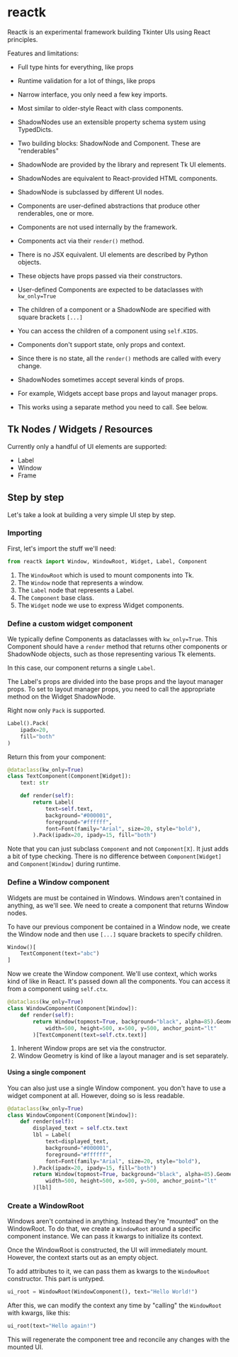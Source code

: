 # reactk

Reactk is an experimental framework building Tkinter UIs using React principles.

Features and limitations:

- Full type hints for everything, like props
- Runtime validation for a lot of things, like props
- Narrow interface, you only need a few key imports.
- Most similar to older-style React with class components.
- ShadowNodes use an extensible property schema system using TypedDicts.

- Two building blocks: ShadowNode and Component. These are "renderables"
- ShadowNode are provided by the library and represent Tk UI elements.
- ShadowNodes are equivalent to React-provided HTML components.
- ShadowNode is subclassed by different UI nodes.
- Components are user-defined abstractions that produce other renderables, one or more.
- Components are not used internally by the framework.
- Components act via their `render()` method.

- There is no JSX equivalent. UI elements are described by Python objects.
- These objects have props passed via their constructors.
- User-defined Components are expected to be dataclasses with `kw_only=True`
- The children of a component or a ShadowNode are specified with square brackets `[...]`
- You can access the children of a component using `self.KIDS`.

- Components don't support state, only props and context.
- Since there is no state, all the `render()` methods are called with every change.

- ShadowNodes sometimes accept several kinds of props.
- For example, Widgets accept base props and layout manager props.
- This works using a separate method you need to call. See below.

## Tk Nodes / Widgets / Resources

Currently only a handful of UI elements are supported:

- Label
- Window
- Frame

## Step by step

Let's take a look at building a very simple UI step by step.

### Importing

First, let's import the stuff we'll need:

```python
from reactk import Window, WindowRoot, Widget, Label, Component
```

1. The `WindowRoot` which is used to mount components into Tk.
2. The `Window` node that represents a window.
3. The `Label` node that represents a Label.
4. The `Component` base class.
5. The `Widget` node we use to express Widget components.

### Define a custom widget component

We typically define Components as dataclasses with `kw_only=True`. This Component should have a `render` method that returns other components or ShadowNode objects, such as those representing various Tk elements.

In this case, our component returns a single `Label`.

The Label's props are divided into the base props and the layout manager props. To set to layout manager props, you need to call the appropriate method on the Widget ShadowNode.

Right now only `Pack` is supported.

```python
Label().Pack(
    ipadx=20,
    fill="both"
)
```

Return this from your component:

```python
@dataclass(kw_only=True)
class TextComponent(Component[Widget]):
    text: str

    def render(self):
        return Label(
            text=self.text,
            background="#000001",
            foreground="#ffffff",
            font=Font(family="Arial", size=20, style="bold"),
        ).Pack(ipadx=20, ipady=15, fill="both")
```

Note that you can just subclass `Component` and not `Component[X]`. It just adds a bit of type checking. There is no difference between `Component[Widget]` and `Component[Window]` during runtime.

### Define a Window component

Widgets are must be contained in Windows. Windows aren't contained in anything, as we'll see. We need to create a component that returns Window nodes.

To have our previous component be contained in a Window node, we create the Window node and then use `[...]` square brackets to specify children.

```py
Window()[
    TextComponent(text="abc")
]
```

Now we create the Window component. We'll use context, which works kind of like in React. It's passed down all the components. You can access it from a component using `self.ctx`.

```py
@dataclass(kw_only=True)
class WindowComponent(Component[Window]):
    def render(self):
        return Window(topmost=True, background="black", alpha=85).Geometry(
            width=500, height=500, x=500, y=500, anchor_point="lt"
        )[TextComponent(text=self.ctx.text)]
```

1. Inherent Window props are set via the constructor.
2. Window Geometry is kind of like a layout manager and is set separately.

#### Using a single component

You can also just use a single Window component. you don't have to use a widget component at all. However, doing so is less readable.

```py
@dataclass(kw_only=True)
class WindowComponent(Component[Window]):
    def render(self):
        displayed_text = self.ctx.text
        lbl = Label(
            text=displayed_text,
            background="#000001",
            foreground="#ffffff",
            font=Font(family="Arial", size=20, style="bold"),
        ).Pack(ipadx=20, ipady=15, fill="both")
        return Window(topmost=True, background="black", alpha=85).Geometry(
            width=500, height=500, x=500, y=500, anchor_point="lt"
        )[lbl]
```

### Create a WindowRoot

Windows aren't contained in anything. Instead they're "mounted" on the WindowRoot. To do that, we create a `WindowRoot` around a specific component instance. We can pass it kwargs to initialize its context.

Once the WindowRoot is constructed, the UI will immediately mount. However, the context starts out as an empty object.

To add attributes to it, we can pass them as kwargs to the `WindowRoot` constructor. This part is untyped.

```py
ui_root = WindowRoot(WindowComponent(), text="Hello World!")
```

After this, we can modify the context any time by "calling" the `WindowRoot` with kwargs, like this:

```py
ui_root(text="Hello again!")
```

This will regenerate the component tree and reconcile any changes with the mounted UI.
